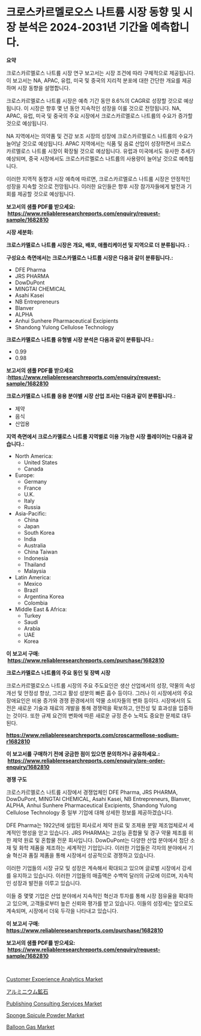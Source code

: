 <p><h1>크로스카르멜로오스 나트륨 시장 동향 및 시장 분석은 2024-2031년 기간을 예측합니다.</h1></p><p><strong>요약</strong></p>
<p><p>크로스카르멜로스 나트륨 시장 연구 보고서는 시장 조건에 따라 구체적으로 제공됩니다. 이 보고서는 NA, APAC, 유럽, 미국 및 중국의 지리적 분포에 대한 간단한 개요를 제공하며 시장 동향을 설명합니다.</p><p>크로스카르멜로스 나트륨 시장은 예측 기간 동안 8.6%의 CAGR로 성장할 것으로 예상됩니다. 이 시장은 향후 몇 년 동안 지속적인 성장을 이룰 것으로 전망됩니다. NA, APAC, 유럽, 미국 및 중국의 주요 시장에서 크로스카르멜로스 나트륨의 수요가 증가할 것으로 예상됩니다.</p><p>NA 지역에서는 의약품 및 건강 보조 시장의 성장에 크로스카르멜로스 나트륨의 수요가 늘어날 것으로 예상됩니다. APAC 지역에서는 식품 및 음료 산업이 성장하면서 크로스카르멜로스 나트륨 시장이 확장될 것으로 예상됩니다. 유럽과 미국에서도 유사한 추세가 예상되며, 중국 시장에서도 크로스카르멜로스 나트륨의 사용량이 늘어날 것으로 예측됩니다.</p><p>이러한 지역적 동향과 시장 예측에 따르면, 크로스카르멜로스 나트륨 시장은 안정적인 성장을 지속할 것으로 전망됩니다. 이러한 요인들은 향후 시장 참가자들에게 발전과 기회를 제공할 것으로 예상됩니다.</p></p>
<p><strong>보고서의 샘플 PDF를 받으세요: &nbsp;<a href="https://www.reliableresearchreports.com/enquiry/request-sample/1682810">https://www.reliableresearchreports.com/enquiry/request-sample/1682810</a></strong></p>
<p><strong>시장 세분화:</strong></p>
<p><strong> 크로스카멜로스 나트륨 시장은 개요, 배포, 애플리케이션 및 지역으로 더 분류됩니다. :</strong></p>
<p><strong>구성요소 측면에서는 크로스카멜로스 나트륨 시장은 다음과 같이 분류됩니다.:</strong></p>
<p><ul><li>DFE Pharma</li><li>JRS PHARMA</li><li>DowDuPont</li><li>MINGTAI CHEMICAL</li><li>Asahi Kasei</li><li>NB Entrepreneurs</li><li>Blanver</li><li>ALPHA</li><li>Anhui Sunhere Pharmaceutical Excipients</li><li>Shandong Yulong Cellulose Technology</li></ul></p>
<p><strong> 크로스카멜로스 나트륨 유형별 시장 분석은 다음과 같이 분류됩니다.:</strong></p>
<p><ul><li>0.99</li><li>0.98</li></ul></p>
<p><strong>보고서의 샘플 PDF를 받으세요 :<a href="https://www.reliableresearchreports.com/enquiry/request-sample/1682810">https://www.reliableresearchreports.com/enquiry/request-sample/1682810</a></strong></p>
<p><strong> 크로스카멜로스 나트륨 응용 분야별 시장 산업 조사는 다음과 같이 분류됩니다.:</strong></p>
<p><ul><li>제약</li><li>음식</li><li>산업용</li></ul></p>
<p><strong>지역 측면에서 크로스카멜로스 나트륨 지역별로 이용 가능한 시장 플레이어는 다음과 같습니다.:</strong></p>
<p><ul>
    <li>
        North America:
        <ul>
            <li>United States</li>
            <li>Canada</li>
        </ul>
    </li>
    <li>
        Europe:
        <ul>
            <li>Germany</li>
            <li>France</li>
            <li>U.K.</li>
            <li>Italy</li>
            <li>Russia</li>
        </ul>
    </li>
    <li>
        Asia-Pacific:
        <ul>
            <li>China</li>
            <li>Japan</li>
            <li>South Korea</li>
            <li>India</li>
            <li>Australia</li>
            <li>China Taiwan</li>
            <li>Indonesia</li>
            <li>Thailand</li>
            <li>Malaysia</li>
        </ul>
    </li>
    <li>
        Latin America:
        <ul>
            <li>Mexico</li>
            <li>Brazil</li>
            <li>Argentina Korea</li>
            <li>Colombia</li>
        </ul>
    </li>
    <li>
        Middle East & Africa:
        <ul>
            <li>Turkey</li>
            <li>Saudi</li>
            <li>Arabia</li>
            <li>UAE</li>
            <li>Korea</li>
        </ul>
    </li>
    </ul></p>
<p><strong>이 보고서 구매: &nbsp;<a href="https://www.reliableresearchreports.com/purchase/1682810">https://www.reliableresearchreports.com/purchase/1682810</a></strong></p>
<p><strong>크로스카멜로스 나트륨의 주요 동인 및 장벽 시장</strong></p>
<p><p>크로스카르멜로오스 나트륨 시장의 주요 주도요인은 생산 산업에서의 성장, 약물의 속성 개선 및 안정성 향상, 그리고 활성 성분의 빠른 흡수 등이다. 그러나 이 시장에서의 주요 장애요인은 비용 증가와 경쟁 환경에서의 약물 소비자들의 변화 등이다. 시장에서의 도전은 새로운 기술과 재료의 개발을 통해 경쟁력을 확보하고, 안전성 및 효과성을 입증하는 것이다. 또한 규제 요건의 변화에 따른 새로운 규정 준수 노력도 중요한 문제로 대두된다.</p></p>
<p><strong><a href="https://www.reliableresearchreports.com/croscarmellose-sodium-r1682810">https://www.reliableresearchreports.com/croscarmellose-sodium-r1682810</a></strong></p>
<p><strong>이 보고서를 구매하기 전에 궁금한 점이 있으면 문의하거나 공유하세요.: &nbsp;<a href="https://www.reliableresearchreports.com/enquiry/pre-order-enquiry/1682810">https://www.reliableresearchreports.com/enquiry/pre-order-enquiry/1682810</a></strong></p>
<p><strong>경쟁 구도</strong></p>
<p><p>크로스카르멜로스 나트륨 시장에서 경쟁업체인 DFE Pharma, JRS PHARMA, DowDuPont, MINGTAI CHEMICAL, Asahi Kasei, NB Entrepreneurs, Blanver, ALPHA, Anhui Sunhere Pharmaceutical Excipients, Shandong Yulong Cellulose Technology 중 일부 기업에 대해 상세한 정보를 제공하겠습니다.</p><p>DFE Pharma는 1922년에 설립된 회사로서 제약 원료 및 조제용 분말 제조업체로서 세계적인 명성을 얻고 있습니다. JRS PHARMA는 고성능 혼합물 및 경구 약물 제조를 위한 제약 원료 및 혼합물 전문 회사입니다. DowDuPont는 다양한 산업 분야에서 첨단 소재 및 화학 제품을 제조하는 세계적인 기업입니다. 이러한 기업들은 각자의 분야에서 기술 혁신과 품질 제품을 통해 시장에서 성공적으로 경쟁하고 있습니다.</p><p>이러한 기업들의 시장 규모 및 성장은 계속해서 확대되고 있으며 글로벌 시장에서 강세를 유지하고 있습니다. 이러한 기업들의 매출액은 수백억 달러의 규모에 이르며, 지속적인 성장과 발전을 이루고 있습니다.</p><p>이들 중 몇몇 기업은 산업 분야에서 지속적인 혁신과 투자를 통해 시장 점유율을 확대하고 있으며, 고객들로부터 높은 신뢰와 평가를 받고 있습니다. 이들의 성장세는 앞으로도 계속되며, 시장에서 더욱 두각을 나타내고 있습니다.</p></p>
<p><strong>이 보고서 구매: &nbsp; <a href="https://www.reliableresearchreports.com/purchase/1682810">https://www.reliableresearchreports.com/purchase/1682810</a></strong></p>
<p><strong>보고서의 샘플 PDF를 받으세요: &nbsp;<a href="https://www.reliableresearchreports.com/enquiry/request-sample/1682810">https://www.reliableresearchreports.com/enquiry/request-sample/1682810</a></strong><strong></strong></p>
<p>&nbsp;</p>
<p><p><a href="https://github.com/khayangel/Market-Research-Report-List-2/blob/main/customer-experience-analytics-market.md">Customer Experience Analytics Market</a></p><p><a href="https://github.com/qwpelcjko9242629/Market-Research-Report-List-1/blob/main/421422924978.md">アルミニウム鉱石</a></p><p><a href="https://github.com/eeaveuhhh/Market-Research-Report-List-2/blob/main/publishing-consulting-services-market.md">Publishing Consulting Services Market</a></p><p><a href="https://issuu.com/reportprime-2/docs/sponge-spicule-powder-market-size-2030.pptx">Sponge Spicule Powder Market</a></p><p><a href="https://issuu.com/reportprime-2/docs/balloon-gas-market-size-2030.pptx">Balloon Gas Market</a></p></p>